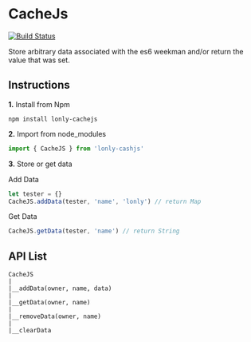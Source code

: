 # CacheJs

[![Build Status](https://travis-ci.org/lonly197/cachejs.svg?branch=master)](https://travis-ci.org/lonly197/cachejs)

Store arbitrary data associated with the es6 weekman and/or return the value that was set.

## Instructions

**1.** Install from Npm

```
npm install lonly-cachejs
```

**2.** Import from node_modules

```JavaScript
import { CacheJS } from 'lonly-cashjs'
```

**3.** Store or get data

Add Data

```JavaScript
let tester = {}
CacheJS.addData(tester, 'name', 'lonly') // return Map
```

Get Data

```JavaScript
CacheJS.getData(tester, 'name') // return String
```

## API List

```
CacheJS
|
|__addData(owner, name, data)
|
|__getData(owner, name)
|
|__removeData(owner, name)
|
|__clearData
```
